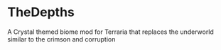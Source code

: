 # TheDepths
A Crystal themed biome mod for Terraria that replaces the underworld similar to the crimson and corruption